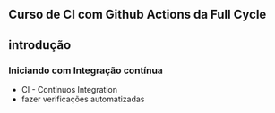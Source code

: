 ## Curso de CI com Github Actions da Full Cycle

## introdução

### Iniciando com Integração contínua

- CI - Continuos Integration
- fazer verificações automatizadas